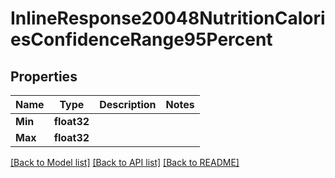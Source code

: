# InlineResponse20048NutritionCaloriesConfidenceRange95Percent

## Properties

Name | Type | Description | Notes
------------ | ------------- | ------------- | -------------
**Min** | **float32** |  | 
**Max** | **float32** |  | 

[[Back to Model list]](../README.md#documentation-for-models) [[Back to API list]](../README.md#documentation-for-api-endpoints) [[Back to README]](../README.md)


